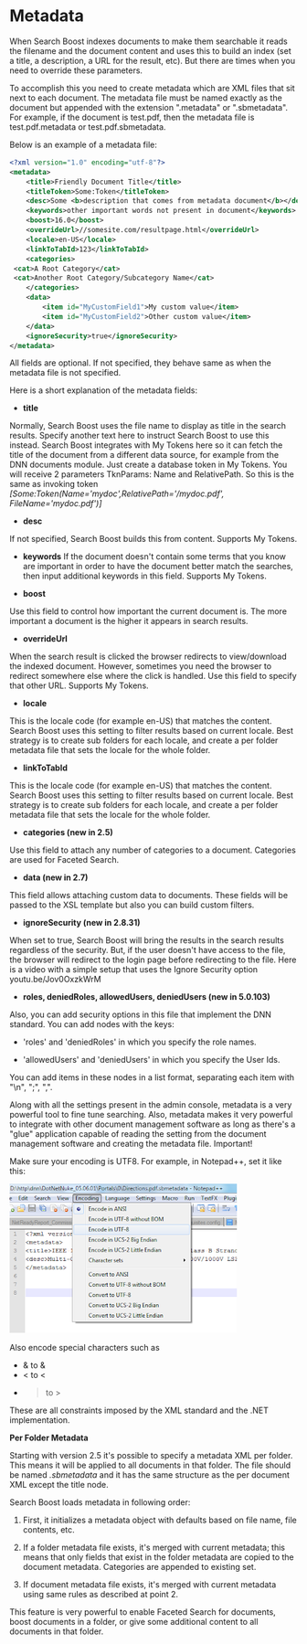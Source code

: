 # Metadata

When Search Boost indexes documents to make them searchable it reads the filename and the document content and uses this to build an index  (set a title, a description, a URL for the result, etc). But there are times when you need to override these parameters. 

To accomplish this you need to create metadata which are XML files that sit next to each document. The metadata file must be named exactly as the document but appended with the extension ".metadata" or ".sbmetadata". For example, if the document is test.pdf, then the metadata file is test.pdf.metadata or test.pdf.sbmetadata.

Below is an example of a metadata file:

```xml
<?xml version="1.0" encoding="utf-8"?>
<metadata>
    <title>Friendly Document Title</title>
    <titleToken>Some:Token</titleToken>
    <desc>Some <b>description that comes from metadata document</b></desc> 
    <keywords>other important words not present in document</keywords> 
    <boost>16.0</boost> 
    <overrideUrl>//somesite.com/resultpage.html</overrideUrl>
    <locale>en-US</locale>
    <linkToTabId>123</linkToTabId>
    <categories>
 <cat>A Root Category</cat>
 <cat>Another Root Category/Subcategory Name</cat>
    </categories>
    <data>
        <item id="MyCustomField1">My custom value</item>
        <item id="MyCustomField2">Other custom value</item>
    </data>
    <ignoreSecurity>true</ignoreSecurity>
</metadata>
```

All fields are optional. If not specified, they behave same as when the metadata file is not specified.

Here is a short explanation of the metadata fields:

  * **title**
 
Normally, Search Boost uses the file name to display as title in the search results. Specify another text here to instruct Search Boost to use this instead. Search Boost integrates with My Tokens here so it can fetch the title of the document from a different data source, for example from the DNN documents module. Just create a database token in My Tokens. You will receive 2 parameters TknParams: Name and RelativePath. So this is the same as invoking token *[Some:Token(Name='mydoc',RelativePath='/mydoc.pdf', FileName='mydoc.pdf')]*

  * **desc**
  
If not specified, Search Boost builds this from content. Supports My Tokens.

  * **keywords**
If the document doesn't contain some terms that you know are important in order to have the document better match the searches, then input additional keywords in this field. Supports My Tokens.

  * **boost**
  
Use this field to control how important the current document is. The more important a document is the higher it appears in search results.

  * **overrideUrl**
  
When the search result is clicked the browser redirects to view/download the indexed document. However, sometimes you need the browser to redirect somewhere else where the click is handled. Use this field to specify that other URL. Supports My Tokens.

  * **locale**
  
This is the locale code (for example en-US) that matches the content. Search Boost uses this setting to filter results based on current locale. Best strategy is to create sub folders for each locale, and create a per folder metadata file that sets the locale for the whole folder.

  * **linkToTabId**
  
This is the locale code (for example en-US) that matches the content. Search Boost uses this setting to filter results based on current locale. Best strategy is to create sub folders for each locale, and create a per folder metadata file that sets the locale for the whole folder.

  * **categories (new in 2.5)**
  
Use this field to attach any number of categories to a document. Categories are used for Faceted Search.

  * **data (new in 2.7)**
  
This field allows attaching custom data to documents. These fields will be passed to the XSL template but also you can build custom filters.

  * **ignoreSecurity (new in 2.8.31)**
  
When set to true, Search Boost will bring the results in the search results regardless of the security. But, if the user doesn't have access to the file, the browser will redirect to the login page before redirecting to the file.
Here is a video with a simple setup that uses the Ignore Security option youtu.be/Jov0OxzkWrM

* **roles, deniedRoles, allowedUsers, deniedUsers (new in 5.0.103)**

Also, you can add security options in this file that implement the DNN standard. You can add nodes with the keys:

* 'roles' and 'deniedRoles' in which you specify the role names.

* 'allowedUsers' and 'deniedUsers' in which you specify the User Ids.

 You can  add items in these nodes in a list format, separating each item with "\n", ";", ",".

Along with all the settings present in the admin console, metadata is a very powerful tool to fine tune searching.
Also, metadata makes it very powerful to integrate with other document management software as long as there's a "glue" application capable of reading the setting from the document management software and creating the metadata file. 
Important!

Make sure your encoding is UTF8. For example, in Notepad++, set it like this:

![](/search-boost/indexing-documents/assets/search-boost-metadata-encode.png)

Also encode special characters such as 
* & to &amp; 
* < to &lt; 
* > to &gt;

These are all constraints imposed by the XML standard and the .NET implementation.

**Per Folder Metadata**

Starting with version 2.5 it's possible to specify a metadata XML per folder. This means it will be applied to all documents in that folder. The file should be named _.sbmetadata_ and it has the same structure as the per document XML except the title node.

Search Boost loads metadata in following order:

  1. First, it initializes a metadata object with defaults based on file name, file contents, etc.

  2. If a folder metadata file exists, it's merged with current metadata; this means that only fields that exist in the folder metadata are copied to the document metadata. Categories are appended to existing set.

  3. If document metadata file exists, it's merged with current metadata using same rules as described at point 2.

This feature is very powerful to enable Faceted Search for documents, boost documents in a folder, or give some additional content to all documents in that folder.
